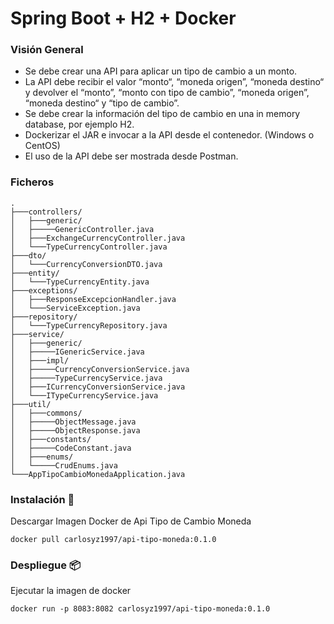 # Spring Boot + H2 + Docker

### Visión General

- Se debe crear una API para aplicar un tipo de cambio a un monto.
- La API debe recibir el valor “monto“, “moneda origen”, “moneda destino“ y devolver el “monto”, “monto con tipo de cambio”, “moneda origen”, “moneda destino“  y “tipo de cambio”.
- Se debe crear la información del tipo de cambio en una in memory database, por ejemplo H2.
- Dockerizar el JAR e invocar a la API desde el contenedor. (Windows o CentOS)
- El uso de la API debe ser mostrada desde Postman.

### Ficheros

    .
    ├───controllers/
    │   ├───generic/
	│   ├─────GenericController.java
	│	├───ExchangeCurrencyController.java
    │   └───TypeCurrencyController.java
    ├───dto/
    │   └───CurrencyConversionDTO.java
    ├───entity/
    │   └───TypeCurrencyEntity.java
    ├───exceptions/
    │   ├───ResponseExcepcionHandler.java
    │   └───ServiceException.java
	├───repository/
    │   └───TypeCurrencyRepository.java
    ├───service/
	│   ├───generic/
	│   ├─────IGenericService.java
	│   ├───impl/
	│   ├─────CurrencyConversionService.java
	│   ├─────TypeCurrencyService.java
    │   ├───ICurrencyConversionService.java
    │   └───ITypeCurrencyService.java
    ├───util/
	│   ├───commons/
	│   ├─────ObjectMessage.java
	│   ├─────ObjectResponse.java
	│   ├───constants/
	│   ├─────CodeConstant.java
	│   ├───enums/
    │   └─────CrudEnums.java
    └───AppTipoCambioMonedaApplication.java

### Instalación 🔧

Descargar Imagen Docker de Api Tipo de Cambio Moneda

```
docker pull carlosyz1997/api-tipo-moneda:0.1.0
```

### Despliegue 📦

Ejecutar la imagen de docker
```
docker run -p 8083:8082 carlosyz1997/api-tipo-moneda:0.1.0
```